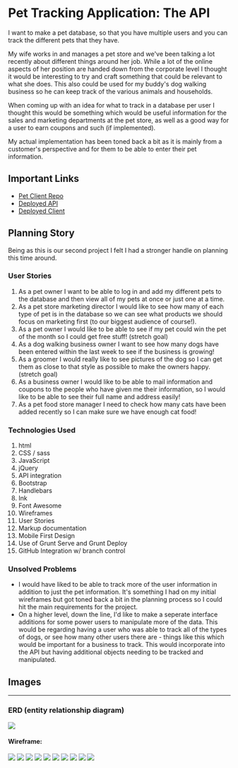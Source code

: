 # Pet Tracking Application: The API

I want to make a pet database, so that you have multiple users and you can track the different pets that they have.

My wife works in and manages a pet store and we've been talking a lot recently about different things around her job. While a lot of the online aspects of her position are handed down from the corporate level I thought it would be interesting to try and craft something that could be relevant to what she does. This also could be used for my buddy's dog walking business so he can keep track of the various animals and households.

When coming up with an idea for what to track in a database per user I thought this would be something which would be useful information for the sales and marketing departments at the pet store, as well as a good way for a user to earn coupons and such (if implemented).

My actual implementation has been toned back a bit as it is mainly from a customer's perspective and for them to be able to enter their pet information.

## Important Links

- [Pet Client Repo](https://github.com/brinecr/pet-client)
- [Deployed API](https://protected-oasis-12032.herokuapp.com/)
- [Deployed Client](https://brinecr.github.io/pet-client/)

## Planning Story

Being as this is our second project I felt I had a stronger handle on planning this time around.

### User Stories

1. As a pet owner I want to be able to log in and add my different pets to the database and then view all of my pets at once or just one at a time.
2. As a pet store marketing director I would like to see how many of each type of pet is in the database so we can see what products we should focus on marketing first (to our biggest audience of course!).
3. As a pet owner I would like to be able to see if my pet could win the pet of the month so I could get free stuff! (stretch goal)
4. As a dog walking business owner I want to see how many dogs have been entered within the last week to see if the business is growing!
5. As a groomer I would really like to see pictures of the dog so I can get them as close to that style as possible to make the owners happy. (stretch goal)
6. As a business owner I would like to be able to mail information and coupons to the people who have given me their information, so I would like to be able to see their full name and address easily!
7. As a pet food store manager I need to check how many cats have been added recently so I can make sure we have enough cat food!

### Technologies Used

1. html
1. CSS / sass
1. JavaScript
1. jQuery
1. API integration
1. Bootstrap
1. Handlebars
1. Ink
1. Font Awesome
1. Wireframes
1. User Stories
1. Markup documentation
1. Mobile First Design
1. Use of Grunt Serve and Grunt Deploy
1. GitHub Integration w/ branch control

### Unsolved Problems

- I would have liked to be able to track more of the user information in addition to just the pet information. It's something I had on my initial wireframes but got toned back a bit in the planning process so I could hit the main requirements for the project.
- On a higher level, down the line, I'd like to make a seperate interface additions for some power users to manipulate more of the data. This would be regarding having a user who was able to track all of the types of dogs, or see how many other users there are - things like this which would be important for a business to track. This would incorporate into the API but having additional objects needing to be tracked and manipulated.

## Images

---
### ERD (entity relationship diagram)

![](petDatabaseWireframe/petDatabaseERD.png)

#### Wireframe:
![](petDatabaseWireframe/welcomePhone.png)
![](petDatabaseWireframe/signUpPhone.png)
![](petDatabaseWireframe/signedInPhone.png)
![](petDatabaseWireframe/seeAllPetsPhone.png)
![](petDatabaseWireframe/addAPetPhone.png)
![](petDatabaseWireframe/updateAPetPhone.png)
![](petDatabaseWireframe/removeAPetPhone.png)
![](petDatabaseWireframe/userInfoPhone.png)
![](petDatabaseWireframe/updateUserInfoPhone.png)
![](petDatabaseWireframe/changePasswordPhone.png)
